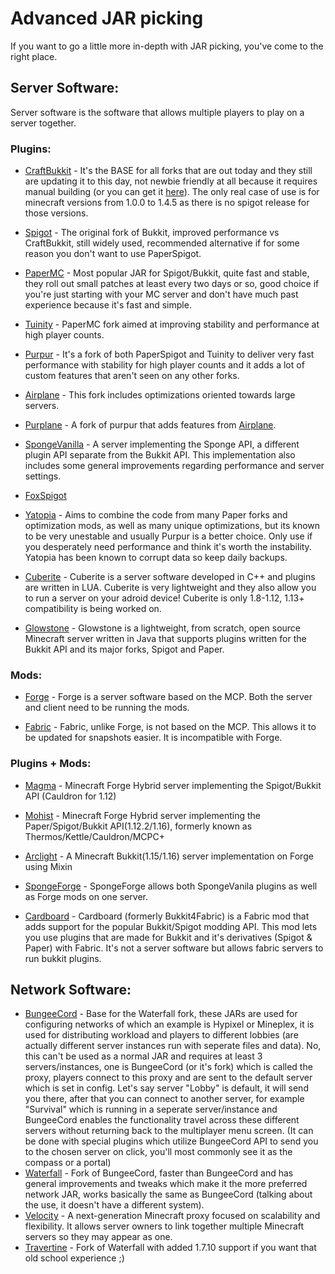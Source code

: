 # Advanced JAR picking

If you want to go a little more in-depth with JAR picking, you've come to the right place.

## Server Software:

Server software is the software that allows multiple players to play on a server together.

### Plugins:

- [CraftBukkit](https://getbukkit.org/download/craftbukkit) - It's the BASE for all forks that are out today and they still are updating it to this day, not newbie friendly at all because it requires manual building (or you can get it [here](https://getbukkit.org)). The only real case of use is for minecraft versions from 1.0.0 to 1.4.5 as there is no spigot release for those versions.

- [Spigot](https://www.spigotmc.org/) - The original fork of Bukkit, improved performance vs CraftBukkit, still widely used, recommended alternative if for some reason you don't want to use PaperSpigot.

- [PaperMC](https://papermc.io/) - Most popular JAR for Spigot/Bukkit, quite fast and stable, they roll out small patches at least every two days or so, good choice if you're just starting with your MC server and don't have much past experience because it's fast and simple.

- [Tuinity](https://github.com/Spottedleaf/Tuinity) - PaperMC fork aimed at improving stability and performance at high player counts.

- [Purpur](https://purpur.pl3x.net/) - It's a fork of both PaperSpigot and Tuinity to deliver very fast performance with stability for high player counts and it adds a lot of custom features that aren't seen on any other forks.

- [Airplane](https://github.com/TECHNOVE/Airplane) - This fork includes optimizations oriented towards large servers. 

- [Purplane](https://github.com/notOM3GA/Purplane) - A fork of purpur that adds features from [Airplane](https://github.com/TECHNOVE/Airplane).

- [SpongeVanilla](https://www.spongepowered.org/downloads/spongevanilla) - A server implementing the Sponge API, a different plugin API separate from the Bukkit API. This implementation also includes some general improvements regarding performance and server settings.

- [FoxSpigot](https://www.mc-market.org/resources/8592/)

- [Yatopia](https://github.com/YatopiaMC/Yatopia) - Aims to combine the code from many Paper forks and optimization mods, as well as many unique optimizations, but its known to be very unestable and usually Purpur is a better choice. Only use if you desperately need performance and think it's worth the instability. Yatopia has been known to corrupt data so keep daily backups.

- [Cuberite](https://cuberite.org/) - Cuberite is a server software developed in C++ and plugins are written in LUA. Cuberite is very lightweight and they also allow you to run a server on your adroid device! Cuberite is only 1.8-1.12, 1.13+ compatibility is being worked on.

- [Glowstone](https://github.com/GlowstoneMC/Glowstone) - Glowstone is a lightweight, from scratch, open source Minecraft server written in Java that supports plugins written for the Bukkit API and its major forks, Spigot and Paper.

### Mods:

- [Forge](http://files.minecraftforge.net/) - Forge is a server software based on the MCP. Both the server and client need to be running the mods.

- [Fabric](https://fabricmc.net/) - Fabric, unlike Forge, is not based on the MCP. This allows it to be updated for snapshots easier. It is incompatible with Forge.

### Plugins + Mods:

- [Magma](https://magmafoundation.org/) - Minecraft Forge Hybrid server implementing the Spigot/Bukkit API (Cauldron for 1.12)

- [Mohist](https://mohistmc.com/) - Minecraft Forge Hybrid server implementing the Paper/Spigot/Bukkit API(1.12.2/1.16), formerly known as Thermos/Kettle/Cauldron/MCPC+

- [Arclight](https://github.com/IzzelAliz/Arclight) - A Minecraft Bukkit(1.15/1.16) server implementation on Forge using Mixin

- [SpongeForge](https://www.spongepowered.org/downloads/spongeforge) - SpongeForge allows both SpongeVanila plugins as well as Forge mods on one server.

- [Cardboard](https://www.curseforge.com/minecraft/mc-mods/cardboard) - Cardboard (formerly Bukkit4Fabric) is a Fabric mod that adds support for the popular Bukkit/Spigot modding API. This mod lets you use plugins that are made for Bukkit and it's derivatives (Spigot & Paper) with Fabric. It's not a server software but allows fabric servers to run bukkit plugins.

## Network Software:

- [BungeeCord](https://www.spigotmc.org/wiki/bungeecord/) - Base for the Waterfall fork, these JARs are used for configuring networks of which an example is Hypixel or Mineplex, it is used for distributing
  workload and players to different lobbies (are actually different server instances run with seperate files and data).
  No, this can't be used as a normal JAR and requires at least 3 servers/instances, one is BungeeCord (or it's fork) which is called the proxy, players
  connect to this proxy and are sent to the default server which is set in config. Let's say server "Lobby" is default, it will send you there,
  after that you can connect to another server, for example "Survival" which is running in a seperate server/instance and BungeeCord enables the functionality
  travel across these different servers without returning back to the multiplayer menu screen.
  (It can be done with special plugins which utilize BungeeCord API to send you to the chosen server on click, you'll most commonly see it as the
  compass or a portal)
- [Waterfall](https://papermc.io/downloads#Waterfall) - Fork of BungeeCord, faster than BungeeCord and has general improvements and tweaks which make it the more preferred network JAR, works basically the
  same as BungeeCord (talking about the use, it doesn't have a different system).
- [Velocity](https://velocitypowered.com/) - A next-generation Minecraft proxy focused on scalability and flexibility. It allows server owners to link together multiple Minecraft servers so they may appear as one.
- [Travertine](https://github.com/PaperMC/Travertine) - Fork of Waterfall with added 1.7.10 support if you want that old school experience ;)